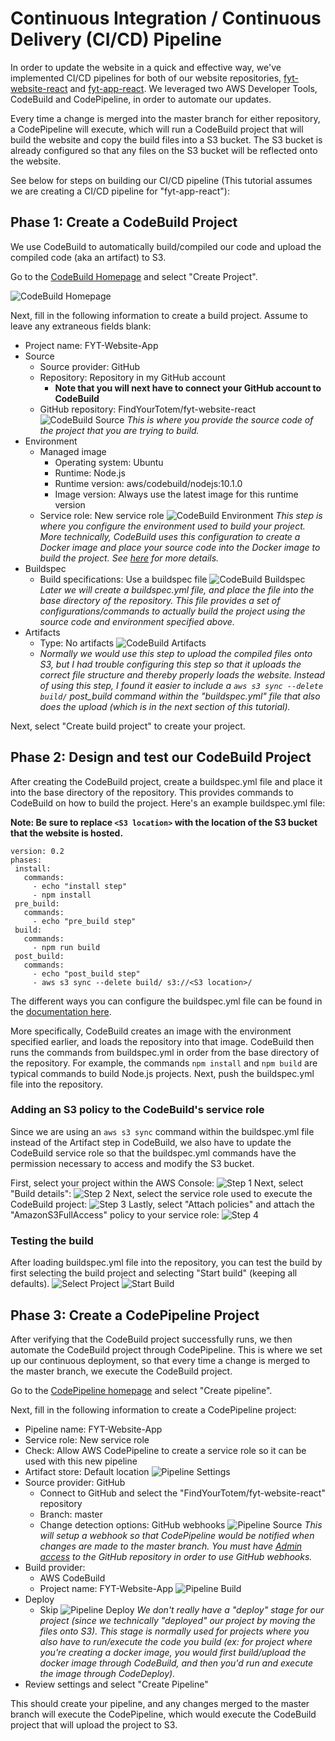 # Continuous Integration / Continuous Delivery (CI/CD) Pipeline

In order to update the website in a quick and effective way, we've implemented CI/CD pipelines for both of our website repositories, [fyt-website-react](https://github.com/FindYourTotem/fyt-website-react) and [fyt-app-react](https://github.com/FindYourTotem/fyt-app-react). We leveraged two AWS Developer Tools, CodeBuild and CodePipeline, in order to automate our updates.

Every time a change is merged into the master branch for either repository, a CodePipeline will execute, which will run a CodeBuild project that will build the website and copy the build files into a S3 bucket. The S3 bucket is already configured so that any files on the S3 bucket will be reflected onto the website.

See below for steps on building our CI/CD pipeline (This tutorial assumes we are creating a CI/CD pipeline for "fyt-app-react"):

## Phase 1: Create a CodeBuild Project

We use CodeBuild to automatically build/compiled our code and upload the compiled code (aka an artifact) to S3.

Go to the [CodeBuild Homepage](https://console.aws.amazon.com/codesuite/codebuild/home) and select "Create Project".

![CodeBuild Homepage](./imgs/codebuild_homepage.png)

Next, fill in the following information to create a build project. Assume to leave any extraneous fields blank:
* Project name: FYT-Website-App
* Source
  * Source provider: GitHub
  * Repository: Repository in my GitHub account
    * **Note that you will next have to connect your GitHub account to CodeBuild**
  * GitHub repository: FindYourTotem/fyt-website-react
  ![CodeBuild Source](./imgs/codebuild_source.png)
  *This is where you provide the source code of the project that you are trying to build.*
* Environment
  * Managed image
    * Operating system: Ubuntu
    * Runtime: Node.js
    * Runtime version: aws/codebuild/nodejs:10.1.0
    * Image version: Always use the latest image for this runtime version
  * Service role: New service role
  ![CodeBuild Environment](./imgs/codebuild_environment.png)
  *This step is where you configure the environment used to build your project. More technically, CodeBuild uses this configuration to create a Docker image and place your source code into the Docker image to build the project. See [here](https://docs.aws.amazon.com/codebuild/latest/userguide/build-env-ref.html) for more details.*
* Buildspec
  * Build specifications: Use a buildspec file
  ![CodeBuild Buildspec](./imgs/codebuild_buildspec.png)
  *Later we will create a buildspec.yml file, and place the file into the base directory of the repository. This file provides a set of configurations/commands to actually build the project using the source code and environment specified above.*
* Artifacts
  * Type: No artifacts
  ![CodeBuild Artifacts](./imgs/codebuild_artifacts.png)
  * *Normally we would use this step to upload the compiled files onto S3, but I had trouble configuring this step so that it uploads the correct file structure and thereby properly loads the website. Instead of using this step, I found it easier to include a `aws s3 sync --delete build/` post_build command within the "buildspec.yml" file that also does the upload (which is in the next section of this tutorial).*

Next, select "Create build project" to create your project.

## Phase 2: Design and test our CodeBuild Project

After creating the CodeBuild project, create a buildspec.yml file and place it into the base directory of the repository. This provides commands to CodeBuild on how to build the project. Here's an example buildspec.yml file:

**Note: Be sure to replace `<S3 location>` with the location of the S3 bucket that the website is hosted.**

```
version: 0.2
phases:
 install:
   commands:
     - echo "install step"
     - npm install
 pre_build:
   commands:
     - echo "pre_build step"
 build:
   commands:
     - npm run build
 post_build:
   commands:
     - echo "post_build step"
     - aws s3 sync --delete build/ s3://<S3 location>/
```

The different ways you can configure the buildspec.yml file can be found in the [documentation here](https://docs.aws.amazon.com/codebuild/latest/userguide/build-spec-ref.html#build-spec-ref-syntax).

More specifically, CodeBuild creates an image with the environment specified earlier, and loads the repository into that image. CodeBuild then runs the commands from buildspec.yml in order from the base directory of the repository. For example, the commands `npm install` and `npm build` are typical commands to build Node.js projects. Next, push the buildspec.yml file into the repository.

### Adding an S3 policy to the CodeBuild's service role

Since we are using an `aws s3 sync` command within the buildspec.yml file instead of the Artifact step in CodeBuild, we also have to update the CodeBuild service role so that the buildspec.yml commands have the permission necessary to access and modify the S3 bucket.

First, select your project within the AWS Console:
![Step 1](./imgs/codebuild_role1.png)
Next, select "Build details":
![Step 2](./imgs/codebuild_role2.png)
Next, select the service role used to execute the CodeBuild project:
![Step 3](./imgs/codebuild_role3.png)
Lastly, select "Attach policies" and attach the "AmazonS3FullAccess" policy to your service role:
![Step 4](./imgs/codebuild_role4.png)

### Testing the build

After loading buildspec.yml file into the repository, you can test the build by first selecting the build project and selecting "Start build" (keeping all defaults).
![Select Project](./imgs/codebuild_role1.png)
![Start Build](./imgs/codebuild_test.png)

## Phase 3: Create a CodePipeline Project

After verifying that the CodeBuild project successfully runs, we then automate the CodeBuild project through CodePipeline. This is where we set up our continuous deployment, so that every time a change is merged to the master branch, we execute the CodeBuild project.

Go to the [CodePipeline homepage](https://console.aws.amazon.com/codesuite/codepipeline/pipelines) and select "Create pipeline".

Next, fill in the following information to create a CodePipeline project:

* Pipeline name: FYT-Website-App
* Service role: New service role
* Check: Allow AWS CodePipeline to create a service role so it can be used with this new pipeline
* Artifact store: Default location
  ![Pipeline Settings](./imgs/codepipeline_settings.png)
* Source provider: GitHub
  * Connect to GitHub and select the "FindYourTotem/fyt-website-react" repository
  * Branch: master
  * Change detection options: GitHub webhooks
![Pipeline Source](./imgs/codepipeline_source.png)
  *This will setup a webhook so that CodePipeline would be notified when changes are made to the master branch. You must have [Admin access](https://help.github.com/articles/adding-outside-collaborators-to-repositories-in-your-organization/) to the GitHub repository in order to use GitHub webhooks.*
* Build provider:
  * AWS CodeBuild
  * Project name: FYT-Website-App
  ![Pipeline Build](./imgs/codepipeline_build.png)
* Deploy
  * Skip
  ![Pipeline Deploy](./imgs/codepipeline_deploy.png)
  *We don't really have a "deploy" stage for our project (since we technically "deployed" our project by moving the files onto S3). This stage is normally used for projects where you also have to run/execute the code you build (ex: for project where you're creating a docker image, you would first build/upload the docker image through CodeBuild, and then you'd run and execute the image through CodeDeploy).*
* Review settings and select "Create Pipeline"

This should create your pipeline, and any changes merged to the master branch will execute the CodePipeline, which would execute the CodeBuild project that will upload the project to S3.
